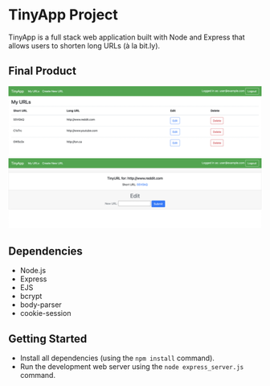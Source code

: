 # TinyApp Project

TinyApp is a full stack web application built with Node and Express that allows users to shorten long URLs (à la bit.ly).

## Final Product

!["screenshot of urls page."](docs/urls-page.png)
!["screenshot of the edit page."](docs/edit-urls-page.png)

## Dependencies

- Node.js
- Express
- EJS
- bcrypt
- body-parser
- cookie-session


## Getting Started

- Install all dependencies (using the `npm install` command).
- Run the development web server using the `node express_server.js` command.